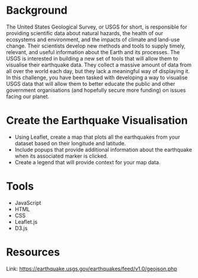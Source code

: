 # Background

The United States Geological Survey, or USGS for short, is responsible for providing scientific data about natural hazards, the health of our ecosystems and environment, and the impacts of climate and land-use change. Their scientists develop new methods and tools to supply timely, relevant, and useful information about the Earth and its processes. The USGS is interested in building a new set of tools that will allow them to visualise their earthquake data. They collect a massive amount of data from all over the world each day, but they lack a meaningful way of displaying it. In this challenge, you have been tasked with developing a way to visualise USGS data that will allow them to better educate the public and other government organisations (and hopefully secure more funding) on issues facing our planet.

# Create the Earthquake Visualisation

- Using Leaflet, create a map that plots all the earthquakes from your dataset based on their longitude and latitude.
- Include popups that provide additional information about the earthquake when its associated marker is clicked.
- Create a legend that will provide context for your map data.

# Tools

- JavaScript
- HTML
- CSS
- Leaflet.js
- D3.js

# Resources

Link: https://earthquake.usgs.gov/earthquakes/feed/v1.0/geojson.php